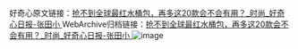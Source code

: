 好奇心原文链接：[抢不到全球最红水桶包，再多这20款会不会有用？_时尚_好奇心日报-张田小 ](https://www.qdaily.com/articles/10026.html)
WebArchive归档链接：[抢不到全球最红水桶包，再多这20款会不会有用？_时尚_好奇心日报-张田小 ](http://web.archive.org/web/20160320195431/http://www.qdaily.com:80/articles/10026.html)
![image](http://ww3.sinaimg.cn/large/007d5XDpgy1g3w21fna0aj30r5cn04qp)